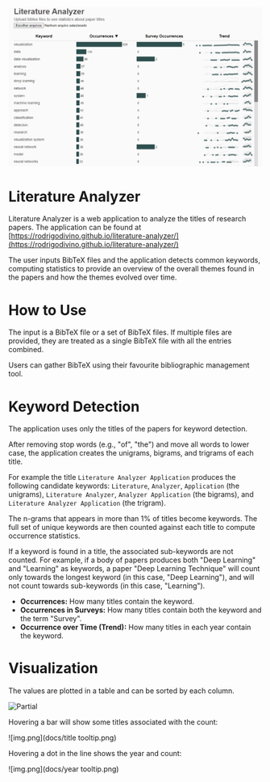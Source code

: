 
![Full](docs/full.png)

# Literature Analyzer


Literature Analyzer is a web application to analyze the titles of research papers.
The application can be found at
[https://rodrigodivino.github.io/literature-analyzer/](https://rodrigodivino.github.io/literature-analyzer/)

The user inputs BibTeX files and the application detects common keywords,
computing statistics to provide an overview of the overall themes found in the papers
and how the themes evolved over time.

# How to Use

The input is a BibTeX file or a set of BibTeX files.
If multiple files are provided,
they are treated as a single BibTeX file with all the entries combined.

Users can gather BibTeX using their favourite bibliographic management tool.

# Keyword Detection

The application uses only the titles of the papers for keyword detection. 

After removing stop words (e.g., "of", "the") and move all words to lower case,
the application creates the unigrams, bigrams, and trigrams of each title.

For example the title ```Literature Analyzer Application``` produces the following candidate keywords: 
```Literature```, ```Analyzer```, ```Application``` (the unigrams), 
```Literature Analyzer```, ```Analyzer Application``` (the bigrams),
and ```Literature Analyzer Application``` (the trigram).


The n-grams that appears in more than 1% of titles become keywords.
The full set of unique keywords are then counted against each title to compute occurrence statistics.

If a keyword is found in a title, the associated sub-keywords are not counted.
For example, if a body of papers produces both "Deep Learning" and "Learning" as keywords,
a paper "Deep Learning Technique" will count only towards the longest keyword (in this case, "Deep Learning"),
and will not count towards sub-keywords (in this case, "Learning").

- **Occurrences:** How many titles contain the keyword.
- **Occurrences in Surveys:** How many titles contain both the keyword and the term "Survey".
- **Occurrence over Time (Trend):** How many titles in each year contain the keyword.

# Visualization

The values are plotted in a table and can be sorted by each column.

![Partial](docs/partial.png)

Hovering a bar will show some titles associated with the count: 

![img.png](docs/title tooltip.png)

Hovering a dot in the line shows the year and count: 

![img.png](docs/year tooltip.png)


